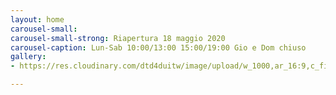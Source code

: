 ```yaml
---
layout: home
carousel-small: 
carousel-small-strong: Riapertura 18 maggio 2020
carousel-caption: Lun-Sab 10:00/13:00 15:00/19:00 Gio e Dom chiuso
gallery:
- https://res.cloudinary.com/dtd4duitw/image/upload/w_1000,ar_16:9,c_fill,g_auto,e_sharpen/v1567253002/viterbo/70215721_1441918852613190_8315255086775271424_o.jpg

---
```

